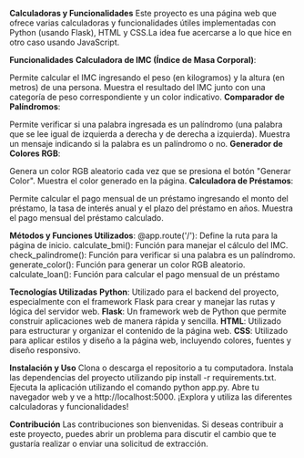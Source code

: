 **Calculadoras y Funcionalidades**
Este proyecto es una página web que ofrece varias calculadoras y funcionalidades útiles implementadas con Python (usando Flask), HTML y CSS.La idea fue acercarse a lo que hice en otro caso usando JavaScript.

**Funcionalidades**
**Calculadora de IMC (Índice de Masa Corporal)**:

Permite calcular el IMC ingresando el peso (en kilogramos) y la altura (en metros) de una persona.
Muestra el resultado del IMC junto con una categoría de peso correspondiente y un color indicativo.
**Comparador de Palíndromos**:

Permite verificar si una palabra ingresada es un palíndromo (una palabra que se lee igual de izquierda a derecha y de derecha a izquierda).
Muestra un mensaje indicando si la palabra es un palíndromo o no.
**Generador de Colores RGB**:

Genera un color RGB aleatorio cada vez que se presiona el botón "Generar Color".
Muestra el color generado en la página.
**Calculadora de Préstamos**:

Permite calcular el pago mensual de un préstamo ingresando el monto del préstamo, la tasa de interés anual y el plazo del préstamo en años.
Muestra el pago mensual del préstamo calculado.

**Métodos y Funciones Utilizados**:
@app.route('/'): Define la ruta para la página de inicio.
calculate_bmi(): Función para manejar el cálculo del IMC.
check_palindrome(): Función para verificar si una palabra es un palíndromo.
generate_color(): Función para generar un color RGB aleatorio.
calculate_loan(): Función para calcular el pago mensual de un préstamo


**Tecnologías Utilizadas**
**Python**: Utilizado para el backend del proyecto, especialmente con el framework Flask para crear y manejar las rutas y lógica del servidor web.
**Flask**: Un framework web de Python que permite construir aplicaciones web de manera rápida y sencilla.
**HTML**: Utilizado para estructurar y organizar el contenido de la página web.
**CSS**: Utilizado para aplicar estilos y diseño a la página web, incluyendo colores, fuentes y diseño responsivo.

**Instalación y Uso**
Clona o descarga el repositorio a tu computadora.
Instala las dependencias del proyecto utilizando pip install -r requirements.txt.
Ejecuta la aplicación utilizando el comando python app.py.
Abre tu navegador web y ve a http://localhost:5000.
¡Explora y utiliza las diferentes calculadoras y funcionalidades!

**Contribución**
Las contribuciones son bienvenidas. Si deseas contribuir a este proyecto, puedes abrir un problema para discutir el cambio que te gustaría realizar o enviar una solicitud de extracción.